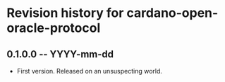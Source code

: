 # Revision history for cardano-open-oracle-protocol

## 0.1.0.0 -- YYYY-mm-dd

* First version. Released on an unsuspecting world.
